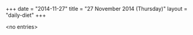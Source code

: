 +++
date = "2014-11-27"
title = "27 November 2014 (Thursday)"
layout = "daily-diet"
+++


\<no entries\>

